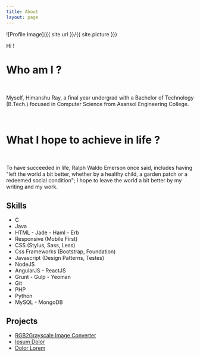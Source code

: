 ```yaml
---
title: About
layout: page
---
```

![Profile Image]({{ site.url }}/{{ site.picture }})

<p>Hi !</p>
<h1>Who am I ?</h1> 
<br>

<p>Myself, Himanshu Ray, a final year undergrad with a Bachelor of Technology (B.Tech.) focused in Computer Science from Asansol Engineering College.</p>

<br>

<h1>What I hope to achieve in life ?</h1>
<br>
<p>To have succeeded in life, Ralph Waldo Emerson once said, includes having "left the world a bit better, whether by a healthy child, a garden patch or a redeemed social condition"; I hope to leave the world a bit better by my writing and my work.</p>

<h2>Skills</h2>

<ul class="skill-list">
	<li>C</li>
	<li>Java</li>
	<li>HTML - Jade - Haml - Erb</li>
	<li>Responsive (Mobile First)</li>
	<li>CSS (Stylus, Sass, Less)</li>
	<li>Css Frameworks (Bootstrap, Foundation)</li>
	<li>Javascript (Design Patterns, Testes)</li>
	<li>NodeJS</li>
	<li>AngularJS - ReactJS</li>
	<li>Grunt - Gulp - Yeoman</li>
	<li>Git</li>
	<li>PHP</li>
	<li>Python</li>
	<li>MySQL - MongoDB</li>
</ul>

<h2>Projects</h2>

<ul>
	<li><a href="https://github.com/">RGB2Grayscale Image Converter</a></li>
	<li><a href="https://github.com/">Ipsum Dolor</a></li>
	<li><a href="https://github.com/">Dolor Lorem</a></li>
</ul>
